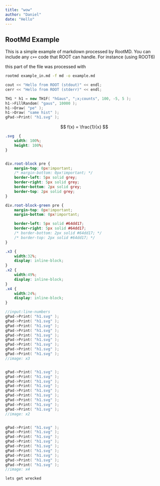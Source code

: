 ```yaml
--- 
title: "wow" 
author: "Daniel" 
date: "Hello" 
---
```


## RootMd Example

This is a simple example of markdown processed by RootMD.
You can include any `c++` code that ROOT can handle. For instance (using ROOT6)

this part of the file was processed with
```sh
rootmd example_in.md -f md -o example.md
```

```cpp
cout << "Hello from ROOT (stdout)" << endl;
cerr << "Hello from ROOT (stderr)" << endl;
```

```cpp
TH1 * h1 = new TH1F( "hGaus", ";x;counts", 100, -5, 5 );
h1->FillRandom( "gaus", 10000 );
h1->Draw( "pe" );
h1->Draw( "same hist" );
gPad->Print( "h1.svg" );
```


$$ 
f(x) = \frac{1}{x}
$$


```css
.svg  {
    width: 100%;
    height: 100%; 
}


div.root-block pre {
    margin-top: 0px!important;
    /* margin-bottom: 0px!important; */
    border-left: 5px solid grey;
    border-right: 5px solid grey;
    border-bottom: 2px solid grey;
    border-top: 2px solid grey;
}

div.root-block-green pre {
    margin-top: 0px!important;
    margin-bottom: 0px!important;

    border-left: 5px solid #64dd17;
    border-right: 5px solid #64dd17;
    /* border-bottom: 2px solid #64dd17; */
    /* border-top: 2px solid #64dd17; */
}

.x3 {
    width:32%;
    display: inline-block;
}
.x2 {
    width:49%;
    display: inline-block;
}
.x4 {
    width:24%;
    display: inline-block;
}
```




```cpp test:value
//input:line-numbers
gPad->Print( "h1.svg" );
gPad->Print( "h1.svg" );
gPad->Print( "h1.svg" );
gPad->Print( "h1.svg" );
gPad->Print( "h1.svg" );
gPad->Print( "h1.svg" );
gPad->Print( "h1.svg" );
gPad->Print( "h1.svg" );
gPad->Print( "h1.svg" );
//image: x3
```


```cpp

gPad->Print( "h1.svg" );
gPad->Print( "h1.svg" );
gPad->Print( "h1.svg" );
gPad->Print( "h1.svg" );
gPad->Print( "h1.svg" );
gPad->Print( "h1.svg" );
gPad->Print( "h1.svg" );
gPad->Print( "h1.svg" );
gPad->Print( "h1.svg" );
//image: x2
```

```cpp

gPad->Print( "h1.svg" );
gPad->Print( "h1.svg" );
gPad->Print( "h1.svg" );
gPad->Print( "h1.svg" );
gPad->Print( "h1.svg" );
gPad->Print( "h1.svg" );
gPad->Print( "h1.svg" );
gPad->Print( "h1.svg" );
gPad->Print( "h1.svg" );
//image: x4
```


```cpp
lets get wrecked
```